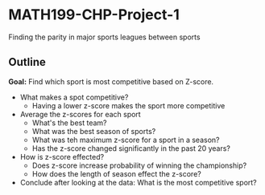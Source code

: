 # MATH199-CHP-Project-1
Finding the parity in major sports leagues between sports

## Outline
__Goal:__ Find which sport is most competitive based on Z-score.

* What makes a spot competitive?
  * Having a lower z-score makes the sport more competitive
* Average the z-scores for each sport
  * What's the best team?
  * What was the best season of sports?
  * What was teh maximum z-score for a sport in a season?
  * Has the z-score changed significantly in the past 20 years?
* How is z-score effected?
  * Does z-score increase probability of winning the championship?
  * How does the length of season effect the z-score?
* Conclude after looking at the data: What is the most competitive sport?
